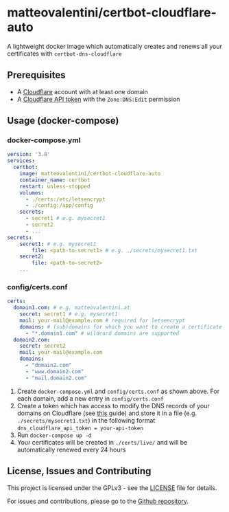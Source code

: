 # matteovalentini/certbot-cloudflare-auto 
A lightweight docker image which automatically creates and renews all your certificates with ```certbot-dns-cloudflare```

## Prerequisites
- A [Cloudflare](https://cloudflare.com) account with at least one domain
- A [Cloudflare API token](https://dash.cloudflare.com/profile/api-tokens) with the ```Zone:DNS:Edit``` permission

## Usage (docker-compose)
### docker-compose.yml
```yaml
version: '3.8'
services:
  certbot:
    image: matteovalentini/certbot-cloudflare-auto
    container_name: certbot
    restart: unless-stopped
    volumes:
      - ./certs:/etc/letsencrypt
      - ./config:/app/config
    secrets:
      - secret1 # e.g. mysecret1
      - secret2
      - ...
secrets:
    secret1: # e.g. mysecret1
        file: <path-to-secret1> # e.g. ./secrets/mysecret1.txt
    secret2:
        file: <path-to-secret2>
    ...
```
### config/certs.conf
```yaml
certs:
  domain1.com: # e.g. matteovalentini.at
    secret: secret1 # e.g. mysecret1
    mail: your-mail@example.com # required for letsencrypt
    domains: # (sub)domains for which you want to create a certificate
      - "*.domain1.com" # wildcard domains are supported
  domain2.com:
    secret: secret2
    mail: your-mail@example.com
    domains:
      - "domain2.com"
      - "www.domain2.com"
      - "mail.domain2.com"
```
1) Create ```docker-compose.yml``` and ```config/certs.conf``` as shown above. For each domain, add a new entry in ```config/certs.conf```
2) Create a token which has access to modify the DNS records of your domains on Cloudflare 
(see [this](https://developers.cloudflare.com/fundamentals/api/get-started/create-token/) guide)
and store it in a file (e.g. ```./secrets/mysecret1.txt```) in the following format ```dns_cloudflare_api_token = your-api-token```
3) Run ```docker-compose up -d```
4) Your certificates will be created in ```./certs/live/``` and will be automatically renewed every 24 hours

## License, Issues and Contributing
This project is licensed under the GPLv3 - see the [LICENSE](LICENSE) file for details.

For issues and contributions, please go to the [Github repository]().
